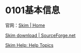 # 0101基本信息

官网：[Skim | Home](https://skim-app.sourceforge.io/)

[Skim download | SourceForge.net](https://sourceforge.net/projects/skim-app/)

[Skim Help: Help Topics](https://skim-app.sourceforge.io/manual/SkimHelp_53.html#indexcp)